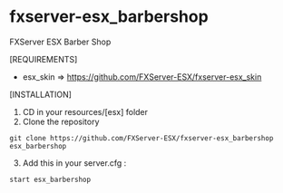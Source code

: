 # fxserver-esx_barbershop
FXServer ESX Barber Shop

[REQUIREMENTS]

- esx_skin => https://github.com/FXServer-ESX/fxserver-esx_skin

[INSTALLATION]

1) CD in your resources/[esx] folder
2) Clone the repository
```
git clone https://github.com/FXServer-ESX/fxserver-esx_barbershop esx_barbershop
```
3) Add this in your server.cfg :

```
start esx_barbershop
```
